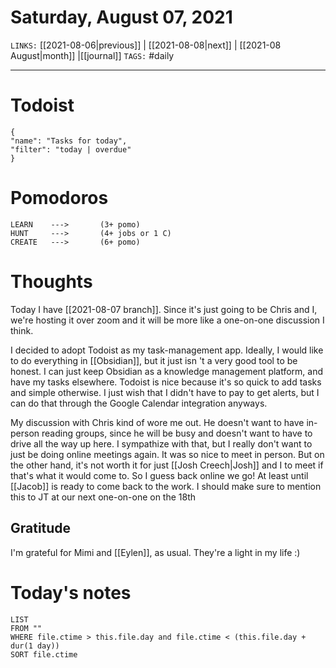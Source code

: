 # Saturday, August 07, 2021
`LINKS:` [[2021-08-06|previous]] | [[2021-08-08|next]] | [[2021-08 August|month]] |[[journal]] 
`TAGS:` #daily

---
# Todoist
```todoist
{
"name": "Tasks for today",
"filter": "today | overdue"
}
```

# Pomodoros
```
LEARN    ---> 		(3+ pomo)
HUNT     ---> 		(4+ jobs or 1 C)
CREATE   --->  		(6+ pomo)
```

# Thoughts
Today I have [[2021-08-07 branch]]. Since it's just going to be Chris and I, we're hosting it over zoom and it will be more like a one-on-one discussion I think. 

I decided to adopt Todoist as my task-management app. Ideally, I would like to do everything in [[Obsidian]], but it just isn 't a very good tool to be honest. I can just keep Obsidian as a knowledge management platform, and have my tasks elsewhere. Todoist is nice because it's so quick to add tasks and simple otherwise. I just wish that I didn't have to pay to get alerts, but I can do that through the Google Calendar integration anyways.

My discussion with Chris kind of wore me out. He doesn't want to have in-person reading groups, since he will be busy and doesn't want to have to drive all the way up here. I sympathize with that, but I really don't want to just be doing online meetings again. It was so nice to meet in person. But on the other hand, it's not worth it for just [[Josh Creech|Josh]] and I to meet if that's what it would come to. So I guess back online we go! At least until [[Jacob]] is ready to come back to the work. I should make sure to mention this to JT at our next one-on-one on the 18th

## Gratitude
I'm grateful for Mimi and [[Eylen]], as usual. They're a light in my life :)

# Today's notes
```dataview
LIST 
FROM ""
WHERE file.ctime > this.file.day and file.ctime < (this.file.day + dur(1 day))
SORT file.ctime
```
